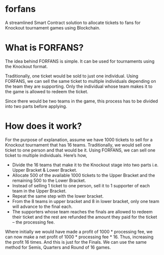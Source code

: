 # forfans

A streamlined Smart Contract solution to allocate tickets to fans for Knockout tournament games using Blockchain.

# What is FORFANS?

The idea behind FORFANS is simple. It can be used for tournaments using the Knockout format.

Traditionally, one ticket would be sold to just one individual. Using FORFANS, we can sell the same
ticket to multiple individuals depending on the team they are supporting. Only the individual whose team
makes it to the game is allowed to redeem the ticket.

Since there would be two teams in the game, this process has to be divided into two parts before applying.

# How does it work?

For the purpose of explanation, assume we have 1000 tickets to sell for a Knockout tournament that has
16 teams. Traditionally, we would sell one ticket to one person and that would be it. Using FORFANS,
we can sell one ticket to multiple individuals. Here’s how,
* Divide the 16 teams that make it to the Knockout stage into two parts i.e. Upper Bracket & Lower
Bracket.
* Allocate 500 of the available 1000 tickets to the Upper Bracket and the remaining 500 to the Lower
Bracket.
* Instead of selling 1 ticket to one person, sell it to 1 supporter of each team in the Upper Bracket.
* Repeat the same step with the lower bracket.
* From the 8 teams in upper bracket and 8 in lower bracket, only one team will advance to the final
each.
* The supporters whose team reaches the finals are allowed to redeem their ticket and the rest are
refunded the amount they paid for the ticket – the processing fee.

Where initially we would have made a profit of 1000 * processing fee, we can now make a net profit of
1000 * processing fee * 16. Thus, increasing the profit 16 times. And this is just for the Finals. We can
use the same method for Semis, Quarters and Round of 16 games.

